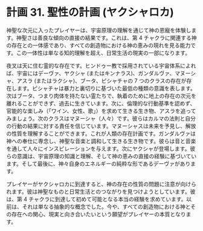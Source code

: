 # 計画 31. 聖性の計画 (ヤクシャロカ)

神聖な次元に入ったプレイヤーは、宇宙原理の理解を通じて神の恩寵を体験します。神聖さは善良な傾向の直接の結果です。これは、第 4 チャクラに関連する神の存在との一体感であり、すべての創造物における神の恵みの現れを見る能力です。この一体性は単なる知的理解を超え、日常生活の現実の一部になります。

夜叉は天に住む霊的な存在です。ヒンドゥー教で採用されている宇宙体系によれば、宇宙にはデーヴァ、ヤクシャ (またはキンナラス)、ガンダルヴァ、マヌーシャ、アスラ (またはラクシャ)、ブータ、ピシャチャの 7 つのクラスの存在が存在します。ピシャチャは暴力と裏切りに基づいた最低の種類の意識を表します。次はブータ、つまり肉体を持たない霊たちで、執着のために地上の存在の次元を離れることができず、過去に生きています。次に、倫理的な行動基準を認めず、官能的な楽しみ（「ワイン、女性、歌」）を求めて生きる生き物、アスラを追ってみましょう。次のクラスはマヌーシャ（人々）です。彼らはカルマの法則と自分の行動の結果に対する責任を信じています。マヌーシャスは未来を予見し、解放の性質を理解することができます。これが人類の存在計画です。ガンダルヴァは神への奉仕に専念し、神聖な音楽と調和して生きる生き物です。彼らは音と音楽を通して人々にインスピレーションを与えます。次にヤクシャが登場します。彼らの意識は、宇宙原理の知識と理解、そして神の恵みの直接の経験に基づいています。そして最後に、神々自身のエネルギーの純粋な形であるデーヴァがあります。

プレイヤーがヤクシャロカに到達すると、神の存在の性質の問題に注意が向けられます。彼は神聖なものと日常生活とのつながりを見つけようとしています。彼は、第 4 チャクラに到達して初めて可能となる本当の経験を求めています。以前は、それは単なる抽象的な概念でした。今や、すべての創造物における神とその存在への関心、現実と向き合いたいという願望がプレイヤーの本質となります。
